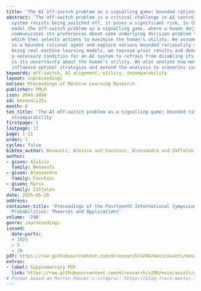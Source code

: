 ```yaml
---
title: 'The AI off-switch problem as a signalling game: bounded rationality and incomparability'
abstract: 'The off-switch problem is a critical challenge in AI control: if an AI
  system resists being switched off, it poses a significant risk. In this paper, we
  model the off-switch problem as a signalling game, where a human decision-maker
  communicates its preferences about some underlying decision problem to an AI agent,
  which then selects actions to maximise the human’s utility. We assume that the human
  is a bounded rational agent and explore various bounded rationality mechanisms.
  Using real machine learning models, we reprove prior results and demonstrate that
  a necessary condition for an AI system to refrain from disabling its off-switch
  is its uncertainty about the human’s utility. We also analyse how message costs
  influence optimal strategies and extend the analysis to scenarios involving incomparability.'
keywords: off-switch, AI alignment, utility, incomparability
layout: inproceedings
series: Proceedings of Machine Learning Research
publisher: PMLR
issn: 2640-3498
id: benavoli25a
month: 0
tex_title: 'The AI off-switch problem as a signalling game: bounded rationality and
  incomparability'
firstpage: 1
lastpage: 11
page: 1-11
order: 1
cycles: false
bibtex_author: Benavoli, Alessio and Facchini, Alessandro and Zaffalon, Marco
author:
- given: Alessio
  family: Benavoli
- given: Alessandro
  family: Facchini
- given: Marco
  family: Zaffalon
date: 2025-05-20
address:
container-title: 'Proceedings of the Fourteenth International Symposium on Imprecise
  Probabilities: Theories and Applications'
volume: '290'
genre: inproceedings
issued:
  date-parts:
  - 2025
  - 5
  - 20
pdf: https://raw.githubusercontent.com/mlresearch/v290/main/assets/benavoli25a/benavoli25a.pdf
extras:
- label: Supplementary PDF
  link: https://raw.githubusercontent.com/mlresearch/v290/main/assets/assets/benavoli25a/benavoli25a-supp.pdf
# Format based on Martin Fenner's citeproc: https://blog.front-matter.io/posts/citeproc-yaml-for-bibliographies/
---
```

